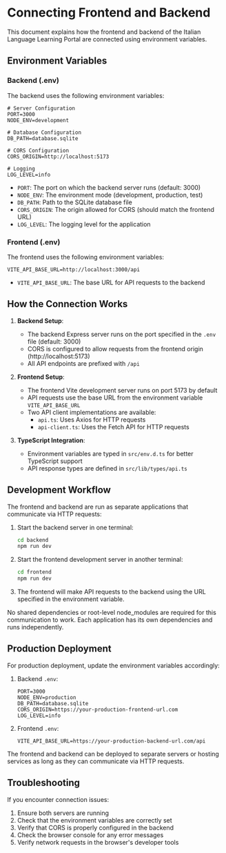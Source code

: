 # Connecting Frontend and Backend

This document explains how the frontend and backend of the Italian Language Learning Portal are connected using environment variables.

## Environment Variables

### Backend (.env)

The backend uses the following environment variables:

```
# Server Configuration
PORT=3000
NODE_ENV=development

# Database Configuration
DB_PATH=database.sqlite

# CORS Configuration
CORS_ORIGIN=http://localhost:5173

# Logging
LOG_LEVEL=info
```

- `PORT`: The port on which the backend server runs (default: 3000)
- `NODE_ENV`: The environment mode (development, production, test)
- `DB_PATH`: Path to the SQLite database file
- `CORS_ORIGIN`: The origin allowed for CORS (should match the frontend URL)
- `LOG_LEVEL`: The logging level for the application

### Frontend (.env)

The frontend uses the following environment variables:

```
VITE_API_BASE_URL=http://localhost:3000/api
```

- `VITE_API_BASE_URL`: The base URL for API requests to the backend

## How the Connection Works

1. **Backend Setup**:
   - The backend Express server runs on the port specified in the `.env` file (default: 3000)
   - CORS is configured to allow requests from the frontend origin (http://localhost:5173)
   - All API endpoints are prefixed with `/api`

2. **Frontend Setup**:
   - The frontend Vite development server runs on port 5173 by default
   - API requests use the base URL from the environment variable `VITE_API_BASE_URL`
   - Two API client implementations are available:
     - `api.ts`: Uses Axios for HTTP requests
     - `api-client.ts`: Uses the Fetch API for HTTP requests

3. **TypeScript Integration**:
   - Environment variables are typed in `src/env.d.ts` for better TypeScript support
   - API response types are defined in `src/lib/types/api.ts`

## Development Workflow

The frontend and backend are run as separate applications that communicate via HTTP requests:

1. Start the backend server in one terminal:
   ```bash
   cd backend
   npm run dev
   ```

2. Start the frontend development server in another terminal:
   ```bash
   cd frontend
   npm run dev
   ```

3. The frontend will make API requests to the backend using the URL specified in the environment variable.

No shared dependencies or root-level node_modules are required for this communication to work. Each application has its own dependencies and runs independently.

## Production Deployment

For production deployment, update the environment variables accordingly:

1. Backend `.env`:
   ```
   PORT=3000
   NODE_ENV=production
   DB_PATH=database.sqlite
   CORS_ORIGIN=https://your-production-frontend-url.com
   LOG_LEVEL=info
   ```

2. Frontend `.env`:
   ```
   VITE_API_BASE_URL=https://your-production-backend-url.com/api
   ```

The frontend and backend can be deployed to separate servers or hosting services as long as they can communicate via HTTP requests.

## Troubleshooting

If you encounter connection issues:

1. Ensure both servers are running
2. Check that the environment variables are correctly set
3. Verify that CORS is properly configured in the backend
4. Check the browser console for any error messages
5. Verify network requests in the browser's developer tools 